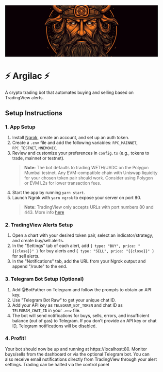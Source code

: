 ![Logo](./public/banner.png)

# ⚡️ Argilac ⚡️

A crypto trading bot that automates buying and selling based on TradingView alerts.

## Setup Instructions

### 1. App Setup

1. Install [Ngrok](https://ngrok.com), create an account, and set up an auth token.
2. Create a `.env` file and add the following variables: `RPC_MAINNET`, `RPC_TESTNET`, `MNEMONIC`.
3. Review and customize your preferences in `config.ts` (e.g., tokens to trade, mainnet or testnet).
   > **Note:** The bot defaults to trading WETH/USDC on the Polygon Mumbai testnet. Any EVM-compatible chain with Uniswap liquidity for your chosen token pair should work. Consider using Polygon or EVM L2s for lower transaction fees.
4. Start the app by running `yarn start`.
5. Launch Ngrok with `yarn ngrok` to expose your server on port 80.
   > **Note:** TradingView only accepts URLs with port numbers 80 and 443. More info [here](https://www.tradingview.com/support/solutions/43000529348-about-webhooks/)

### 2. TradingView Alerts Setup

1. Open a chart with your desired token pair, select an indicator/strategy, and create buy/sell alerts.
2. In the "Settings" tab of each alert, add `{ type: "BUY", price: "{{close}}" }` for buy alerts and `{ type: "SELL", price: "{{close}}" }` for sell alerts.
3. In the "Notifications" tab, add the URL from your Ngrok output and append "/route" to the end.

### 3. Telegram Bot Setup (Optional)

1. Add @BotFather on Telegram and follow the prompts to obtain an API key.
2. Use "Telegram Bot Raw" to get your unique chat ID.
3. Add your API key as `TELEGRAM_BOT_TOKEN` and chat ID as `TELEGRAM_CHAT_ID` in your `.env` file.
4. The bot will send notifications for buys, sells, errors, and insufficient balance (out of gas) to Telegram. If you don't provide an API key or chat ID, Telegram notifications will be disabled.

### 4. Profit!

Your bot should now be up and running at https://localhost:80. Monitor buys/sells from the dashboard or via the optional Telegram bot. You can also receive email notifications directly from TradingView through your alert settings. Trading can be halted via the control panel
